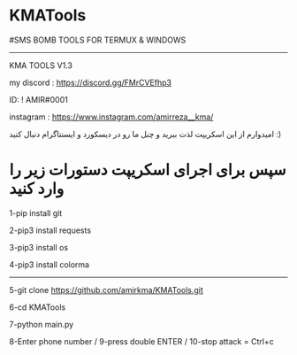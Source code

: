 # KMATools
#SMS BOMB TOOLS FOR TERMUX & WINDOWS
_________________
KMA TOOLS V1.3

my discord : https://discord.gg/FMrCVEfhp3

ID: ! AMIR#0001

instagram : https://www.instagram.com/amirreza__kma/


امیدوارم از این اسکریپت لذت ببرید و چنل ما رو در دیسکورد و ایسنتاگرام دنبال کنید :)
# سپس برای اجرای اسکریپت دستورات زیر را وارد کنید

1-pip install git

2-pip3 install requests 

3-pip3 install os 

4-pip3 install colorma

____________________

5-git clone https://github.com/amirkma/KMATools.git

6-cd KMATools

7-python main.py

8-Enter phone number / 
        9-press double ENTER / 
                10-stop attack = Ctrl+c
